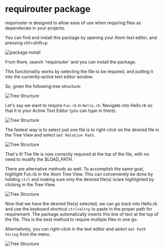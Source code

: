 # requirouter package

requirouter is designed to allow ease of use when requiring files as dependecies in your projects.

You can find and install this package by opening your Atom text editor, and pressing ctrl+shift+p.

![package install](http://i.imgur.com/PMXYA7x.png)

From there, search 'requirouter' and you can install the package.

This functionality works by selecting the file to be required, and putting it into the currently-active text editor window.

So, given the following tree structure:

![Tree Structure](http://i.imgur.com/FJwvkdx.png)

Let's say we want to require `Fun.rb` in `Hello.rb`. Navigate into Hello.rb so that it is your Active Text Editor (you can type in there).

![Tree Structure](http://i.imgur.com/QIYYiyG.png)

The fastest way is to select just one file is to right-click on the desired file in the Tree View and select `Get Relative Path`.


![Tree Structure](http://i.imgur.com/os3XJfa.gif)

That's it! The file is now correctly required at the top of the file, with no need to modify the $LOAD_PATH.

There are alternative methods as well. To accomplish the same goal, highlight Fun.rb in the Atom Tree View. This can conveniently be done by holding `ctrl` and making sure only the desired file(s) is/are highlighted by clicking in the Tree View.

![Tree Structure](http://i.imgur.com/5Vo0Da0.gif)

Now that we have the desired file(s) selected, we can go back into Hello.rb and use the keyboard shortcut `ctrl+alt+p` to paste in the proper path for requirement. The package automatically inserts this line of text at the top of the file. This is the best method to require multiple files in one go.

Alternatively, you can right-click in the text editor and select `Get Path String` from the menu.

![Tree Structure](http://i.imgur.com/ouiJjNV.gif)
